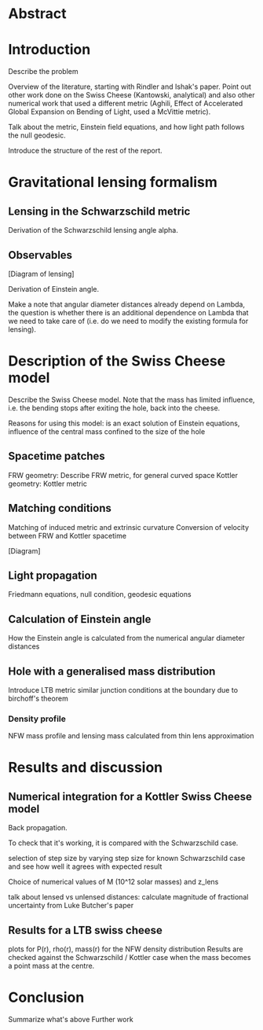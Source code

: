 # Abstract

# Introduction

Describe the problem

Overview of the literature, starting with Rindler and Ishak's paper. Point out other work done on the Swiss Cheese (Kantowski, analytical) and also other numerical work that used a different metric (Aghili, Effect of Accelerated Global Expansion on Bending of Light, used a McVittie metric). 

Talk about the metric, Einstein field equations, and how light path follows the null geodesic. 

Introduce the structure of the rest of the report. 

# Gravitational lensing formalism

## Lensing in the Schwarzschild metric

Derivation of the Schwarzschild lensing angle alpha. 

## Observables

[Diagram of lensing]

Derivation of Einstein angle. 

Make a note that angular diameter distances already depend on Lambda, the question is whether there is an additional dependence on Lambda that we need to take care of (i.e. do we need to modify the existing formula for lensing). 

# Description of the Swiss Cheese model

Describe the Swiss Cheese model. Note that the mass has limited influence, i.e. the bending stops after exiting the hole, back into the cheese. 

Reasons for using this model: is an exact solution of Einstein equations, influence of the central mass confined to the size of the hole

## Spacetime patches

FRW geometry: Describe FRW metric, for general curved space
Kottler geometry: Kottler metric

## Matching conditions

Matching of induced metric and extrinsic curvature
Conversion of velocity between FRW and Kottler spacetime

[Diagram]

## Light propagation

Friedmann equations, null condition, geodesic equations

## Calculation of Einstein angle

How the Einstein angle is calculated from the numerical angular diameter distances

## Hole with a generalised mass distribution

Introduce LTB metric
similar junction conditions at the boundary due to birchoff's theorem

### Density profile

NFW mass profile and lensing mass calculated from thin lens approximation

# Results and discussion

## Numerical integration for a Kottler Swiss Cheese model

Back propagation. 

To check that it's working, it is compared with the Schwarzschild case. 

selection of step size by varying step size for known Schwarzschild case and see how well it agrees with expected result

Choice of numerical values of M (10^12 solar masses) and z_lens

talk about lensed vs unlensed distances: calculate magnitude of fractional uncertainty from Luke Butcher's paper

## Results for a LTB swiss cheese

plots for P(r), rho(r), mass(r) for the NFW density distribution
Results are checked against the Schwarzschild / Kottler case when the mass becomes a point mass at the centre. 


# Conclusion

Summarize what's above
Further work